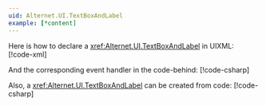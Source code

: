 ```yaml
---
uid: Alternet.UI.TextBoxAndLabel
example: [*content]
---
```


Here is how to declare a <xref:Alternet.UI.TextBoxAndLabel> in UIXML:
[!code-xml[](examples/ExampleWindow.uixml#CreateUixmlDeclaration)]

And the corresponding event handler in the code-behind:
[!code-csharp[](examples/ExampleWindow.uixml.cs#EventHandler)]

Also, a <xref:Alternet.UI.TextBoxAndLabel> can be created from code:
[!code-csharp[](examples/ExampleWindow.uixml.cs#CSharpCreation)]
